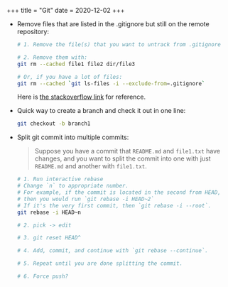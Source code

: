 +++
title = "Git"
date = 2020-12-02
+++

- Remove files that are listed in the .gitignore but still on the remote repository:

  ```bash
  # 1. Remove the file(s) that you want to untrack from .gitignore

  # 2. Remove them with:
  git rm --cached file1 file2 dir/file3

  # Or, if you have a lot of files:
  git rm --cached `git ls-files -i --exclude-from=.gitignore`
  ```

  Here is [the stackoverflow link](https://stackoverflow.com/questions/13541615/how-to-remove-files-that-are-listed-in-the-gitignore-but-still-on-the-repositor) for reference.

- Quick way to create a branch and check it out in one line:

  ```bash
  git checkout -b branch1
  ```

- Split git commit into multiple commits:

  > Suppose you have a commit that `README.md` and `file1.txt` have changes,
  > and you want to split the commit into one with just `README.md` and another with `file1.txt`.

  ```bash
  # 1. Run interactive rebase
  # Change `n` to appropriate number.
  # For example, if the commit is located in the second from HEAD,
  # then you would run `git rebase -i HEAD~2`
  # If it's the very first commit, then `git rebase -i --root`.
  git rebase -i HEAD~n

  # 2. pick -> edit

  # 3. git reset HEAD^

  # 4. Add, commit, and continue with `git rebase --continue`.

  # 5. Repeat until you are done splitting the commit.

  # 6. Force push?
  ```
